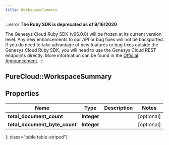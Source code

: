 ```yaml
---
title: WorkspaceSummary
---
```


:::error
**The Ruby SDK is deprecated as of 9/16/2020**

The Genesys Cloud Ruby SDK (v96.0.0) will be frozen at its current version level. Any new enhancements to our API or bug fixes will not be backported. If you do need to take advantage of new features or bug fixes outside the Genesys Cloud Ruby SDK, you will need to use the Genesys Cloud REST endpoints directly. More information can be found in the [Official Announcement](https://developer.mypurecloud.com/forum/t/announcement-genesys-cloud-ruby-sdk-end-of-life/8850).
:::


## PureCloud::WorkspaceSummary

## Properties

|Name | Type | Description | Notes|
|------------ | ------------- | ------------- | -------------|
| **total_document_count** | **Integer** |  | [optional] |
| **total_document_byte_count** | **Integer** |  | [optional] |
{: class="table table-striped"}


